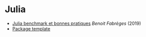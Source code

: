 # Julia

- [Julia benchmark et bonnes pratiques](https://plmlab.math.cnrs.fr/fabreges/julia-2019) _Benoit Fabrèges_ \(2019\)
- [Package template](https://invenia.github.io/PkgTemplates.jl/stable/)

